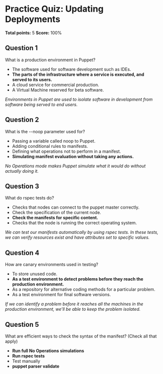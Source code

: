 # Practice Quiz: Updating Deployments
**Total points:** 5
**Score:** 100%

## Question 1
What is a production environment in Puppet?

- The software used for software development such as IDEs.
- **The parts of the infrastructure where a service is executed, and served to its users.**
- A cloud service for commercial production.
- A Virtual Machine reserved for beta software.

*Environments in Puppet are used to isolate software in development from software being served to end users.*

## Question 2
What is the --noop parameter used for?

- Passing a variable called noop to Puppet.
- Adding conditional rules to manifests.
- Defining what operations not to perform in a manifest.
- **Simulating manifest evaluation without taking any actions.**

*No Operations mode makes Puppet simulate what it would do without actually doing it.*

## Question 3
What do rspec tests do?

- Checks that nodes can connect to the puppet master correctly.
- Check the specification of the current node.
- **Check the manifests for specific content.**
- Checks that the node is running the correct operating system.

*We can test our manifests automatically by using rspec tests. In these tests, we can verify resources exist and have attributes set to specific values.*

## Question 4
How are canary environments used in testing?

- To store unused code.
- **As a test environment to detect problems before they reach the production environment.**
- As a repository for alternative coding methods for a particular problem.
- As a test environment for final software versions.

*If we can identify a problem before it reaches all the machines in the production  environment, we’ll be able to keep the problem isolated.*

## Question 5
What are efficient ways to check the syntax of the manifest? (Check all that apply)

- **Run full No Operations simulations**
- **Run rspec tests**
- Test manually
- **puppet parser validate**